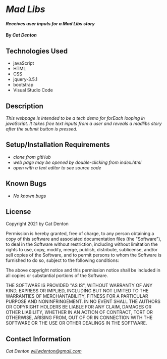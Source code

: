 # _Mad Libs_

#### _Receives user inputs for a Mad Libs story_

#### By _**Cat Denton**_

## Technologies Used

* javaScript
* HTML
* CSS
* jquery-3.5.1
* bootstrap
* Visual Studio Code


## Description

_This webpage is intended to be a tech demo for forEach looping in javaScript. It takes free text inputs from a user and reveals a madlibs story after the submit button is pressed._

## Setup/Installation Requirements

* _clone from gitHub_
* _web page may be opened by double-clicking from index.html_
* _open with a text editor to see source code_

## Known Bugs

* _No known bugs_

## License

Copyright 2021 by Cat Denton

Permission is hereby granted, free of charge, to any person obtaining a copy of this software and associated documentation files (the "Software"), to deal in the Software without restriction, including without limitation the rights to use, copy, modify, merge, publish, distribute, sublicense, and/or sell copies of the Software, and to permit persons to whom the Software is furnished to do so, subject to the following conditions:

The above copyright notice and this permission notice shall be included in all copies or substantial portions of the Software.

THE SOFTWARE IS PROVIDED "AS IS", WITHOUT WARRANTY OF ANY KIND, EXPRESS OR IMPLIED, INCLUDING BUT NOT LIMITED TO THE WARRANTIES OF MERCHANTABILITY, FITNESS FOR A PARTICULAR PURPOSE AND NONINFRINGEMENT. IN NO EVENT SHALL THE AUTHORS OR COPYRIGHT HOLDERS BE LIABLE FOR ANY CLAIM, DAMAGES OR OTHER LIABILITY, WHETHER IN AN ACTION OF CONTRACT, TORT OR OTHERWISE, ARISING FROM, OUT OF OR IN CONNECTION WITH THE SOFTWARE OR THE USE OR OTHER DEALINGS IN THE SOFTWARE.



## Contact Information

_Cat Denton <willwdenton@gmail.com>_
